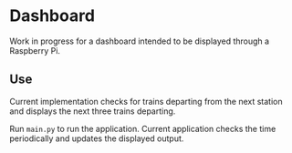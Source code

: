 # Dashboard

Work in progress for a dashboard intended to be displayed
through a Raspberry Pi. 

## Use
Current implementation checks for trains departing from the
next station and displays the next three trains departing. 

Run `main.py` to run the application. Current application 
checks the time periodically and updates the displayed output.
